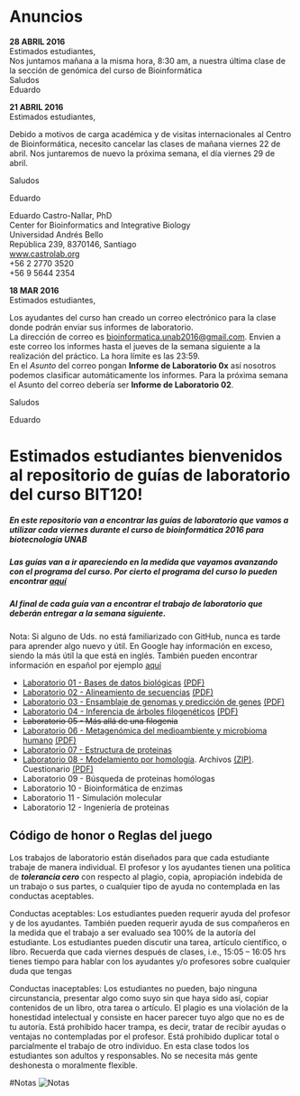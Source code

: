 # Anuncios
**28 ABRIL 2016**  
Estimados estudiantes,  
Nos juntamos mañana a la misma hora, 8:30 am, a nuestra última clase de la sección de genómica del curso de Bioinformática  
Saludos  
Eduardo  

**21 ABRIL 2016**  
Estimados estudiantes,  

Debido a motivos de carga académica y de visitas internacionales al Centro de Bioinformática, necesito cancelar las clases de mañana viernes 22 de abril. Nos juntaremos de nuevo la próxima semana, el día viernes 29 de abril.  

Saludos  

Eduardo  

Eduardo Castro-Nallar, PhD  
Center for Bioinformatics and Integrative Biology  
Universidad Andrés Bello  
República 239, 8370146, Santiago  
www.castrolab.org  
+56 2 2770 3520  
+56 9 5644 2354  

**18 MAR 2016**  
Estimados estudiantes,

Los ayudantes del curso han creado un correo electrónico para la clase donde podrán enviar sus informes de laboratorio.  
La dirección de correo es <bioinformatica.unab2016@gmail.com>. Envien a este correo los informes hasta el jueves de la semana siguiente a la realización del práctico. La hora límite es las 23:59.  
En el *Asunto* del correo pongan **Informe de Laboratorio 0x** así nosotros podemos clasificar automáticamente los informes. Para la próxima semana el Asunto del correo debería ser **Informe de Laboratorio 02**.

Saludos

Eduardo

# Estimados estudiantes bienvenidos al repositorio de guías de laboratorio del curso BIT120!

##### En este repositorio van a encontrar las guías de laboratorio que vamos a utilizar cada viernes durante el curso de bioinformática 2016 para biotecnología UNAB  
##### Las guías van a ir apareciendo en la medida que vayamos avanzando con el programa del curso. Por cierto el programa del curso lo pueden encontrar [aquí](https://github.com/bioinf-biotec/labs_bioinf/raw/master/Bioinformatica_2016_final.pdf)  
##### Al final de cada guía van a encontrar el trabajo de laboratorio que deberán entregar a la semana siguiente.

Nota: Si alguno de Uds. no está familiarizado con GitHub, nunca es tarde para aprender algo nuevo y útil. En Google hay información en exceso, siendo la más útil la que está en inglés. También pueden encontrar información en español por ejemplo [aquí](http://conociendogithub.readthedocs.org/en/latest/data/dinamica-de-uso/)  

- [Laboratorio 01 - Bases de datos biológicas](https://github.com/bioinf-biotec/labs_bioinf/blob/master/lab01.md) [(PDF)](https://github.com/bioinf-biotec/labs_bioinf/raw/master/lab_01_bioinf_biotec.pdf)
- [Laboratorio 02 - Alineamiento de secuencias](https://github.com/bioinf-biotec/labs_bioinf/blob/master/lab02.md) [(PDF)](https://github.com/bioinf-biotec/labs_bioinf/raw/master/lab_02_bioinf_biotec.pdf)
- [Laboratorio 03 - Ensamblaje de genomas y predicción de genes](https://github.com/bioinf-biotec/labs_bioinf/blob/master/lab_03_bioinf_biotec.md) [(PDF)](https://github.com/bioinf-biotec/labs_bioinf/raw/master/lab_03_bioinf_biotec.pdf)
- [Laboratorio 04 - Inferencia de árboles filogenéticos](https://github.com/bioinf-biotec/labs_bioinf/blob/master/lab_04_bioinf_biotec.md) [(PDF)](https://github.com/bioinf-biotec/labs_bioinf/raw/master/lab_04_bioinf_biotec.pdf)
- ~~Laboratorio 05 - Más allá de una filogenia~~
- [Laboratorio 06 - Metagenómica del medioambiente y microbioma humano](https://github.com/bioinf-biotec/labs_bioinf/blob/master/lab_05_bioinf_biotec.md) [(PDF)](https://github.com/bioinf-biotec/labs_bioinf/raw/master/lab_05_bioinf_biotec.pdf)
- [Laboratorio 07 - Estructura de proteinas](https://github.com/bioinf-biotec/labs_bioinf/raw/master/lab_07_bioinf_biotec.pdf)
- [Laboratorio 08 - Modelamiento por homología](https://github.com/bioinf-biotec/labs_bioinf/raw/master/lab_08_bioinf_biotec.pdf). Archivos [(ZIP)](https://github.com/bioinf-biotec/labs_bioinf/raw/master/archivos_lab8.zip). Cuestionario [(PDF)](https://github.com/bioinf-biotec/labs_bioinf/raw/master/lab_08_bioinf_biotec_cuestionario.pdf)
- Laboratorio 09 - Búsqueda de proteinas homólogas
- Laboratorio 10 - Bioinformática de enzimas
- Laboratorio 11 - Simulación molecular
- Laboratorio 12 - Ingeniería de proteinas


## Código de honor o Reglas del juego

Los trabajos de laboratorio están diseñados para que cada estudiante trabaje de manera individual. El profesor y los ayudantes tienen una politica de ***tolerancia cero*** con respecto al plagio, copia, apropiación indebida de un trabajo o sus partes, o cualquier tipo de ayuda no contemplada en las conductas aceptables.

Conductas aceptables: Los estudiantes pueden requerir ayuda del profesor y de los ayudantes. También pueden requerir ayuda de sus compañeros en la medida que el trabajo a ser evaluado sea 100% de la autoría del estudiante. Los estudiantes pueden discutir una tarea, artículo científico, o libro. Recuerda que cada viernes después de clases, i.e., 15:05 – 16:05 hrs tienes tiempo para hablar con los ayudantes y/o profesores sobre cualquier duda que tengas

Conductas inaceptables: Los estudiantes no pueden, bajo ninguna circunstancia, presentar algo como suyo sin que haya sido así, copiar contenidos de un libro, otra tarea o artículo. El plagio es una violación de la honestidad intelectual y consiste en hacer parecer tuyo algo que no es de tu autoría. Está prohibido hacer trampa, es decir, tratar de recibir ayudas o ventajas no contempladas por el profesor. Está prohibido duplicar total o parcialmente el trabajo de otro individuo. En esta clase todos los estudiantes son adultos y responsables. No se necesita más gente deshonesta o moralmente flexible.

#Notas
![Notas](https://github.com/bioinf-biotec/labs_bioinf/raw/master/notas.png)
